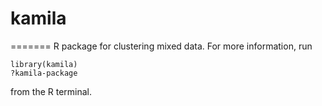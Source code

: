 
# kamila
=======
R package for clustering mixed data. For more information, run

    library(kamila)
    ?kamila-package

from the R terminal.


